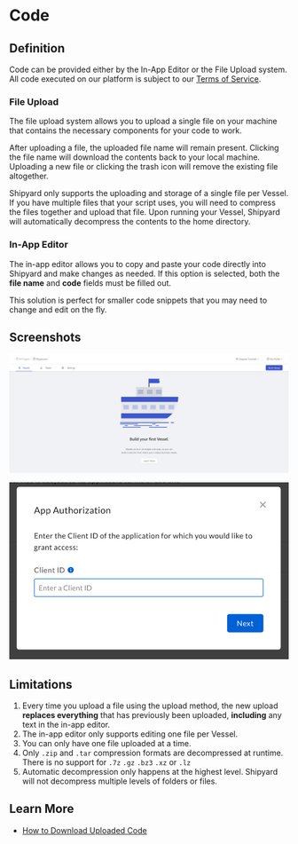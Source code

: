 # Code

## Definition

Code can be provided either by the In-App Editor or the File Upload system. All code executed on our platform is subject to our [Terms of Service](https://www.shipyardapp.com/legal/terms).

### File Upload <a id="file-upload"></a>

The file upload system allows you to upload a single file on your machine that contains the necessary components for your code to work.

After uploading a file, the uploaded file name will remain present. Clicking the file name will download the contents back to your local machine. Uploading a new file or clicking the trash icon will remove the existing file altogether.

Shipyard only supports the uploading and storage of a single file per Vessel. If you have multiple files that your script uses, you will need to compress the files together and upload that file. Upon running your Vessel, Shipyard will automatically decompress the contents to the home directory.

### In-App Editor <a id="in-app-editor"></a>

The in-app editor allows you to copy and paste your code directly into Shipyard and make changes as needed. If this option is selected, both the **file name** and **code** fields must be filled out.

This solution is perfect for smaller code snippets that you may need to change and edit on the fly.

## Screenshots

![File Upload](../../.gitbook/assets/image%20%2816%29.png)

![In-App Editor](../../.gitbook/assets/image%20%2856%29.png)

## Limitations

1. Every time you upload a file using the upload method, the new upload **replaces everything** that has previously been uploaded, **including** any text in the in-app editor.
2. The in-app editor only supports editing one file per Vessel.
3. You can only have one file uploaded at a time.
4. Only `.zip` and `.tar` compression formats are decompressed at runtime. There is no support for `.7z`  `.gz`  `.bz3`  `.xz` or `.lz` 
5. Automatic decompression only happens at the highest level. Shipyard will not decompress multiple levels of folders or files.

## Learn More

* [How to Download Uploaded Code](../../how-tos/vessels/how-to-download-uploaded-code.md)

